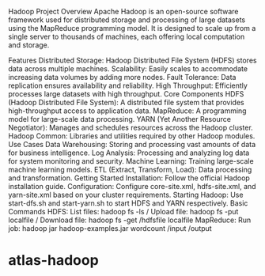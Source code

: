 Hadoop Project
Overview
Apache Hadoop is an open-source software framework used for distributed storage and processing of large datasets using the MapReduce programming model. It is designed to scale up from a single server to thousands of machines, each offering local computation and storage.

Features
Distributed Storage: Hadoop Distributed File System (HDFS) stores data across multiple machines.
Scalability: Easily scales to accommodate increasing data volumes by adding more nodes.
Fault Tolerance: Data replication ensures availability and reliability.
High Throughput: Efficiently processes large datasets with high throughput.
Core Components
HDFS (Hadoop Distributed File System): A distributed file system that provides high-throughput access to application data.
MapReduce: A programming model for large-scale data processing.
YARN (Yet Another Resource Negotiator): Manages and schedules resources across the Hadoop cluster.
Hadoop Common: Libraries and utilities required by other Hadoop modules.
Use Cases
Data Warehousing: Storing and processing vast amounts of data for business intelligence.
Log Analysis: Processing and analyzing log data for system monitoring and security.
Machine Learning: Training large-scale machine learning models.
ETL (Extract, Transform, Load): Data processing and transformation.
Getting Started
Installation: Follow the official Hadoop installation guide.
Configuration: Configure core-site.xml, hdfs-site.xml, and yarn-site.xml based on your cluster requirements.
Starting Hadoop: Use start-dfs.sh and start-yarn.sh to start HDFS and YARN respectively.
Basic Commands
HDFS:
List files: hadoop fs -ls /
Upload file: hadoop fs -put localfile /
Download file: hadoop fs -get /hdfsfile localfile
MapReduce:
Run job: hadoop jar hadoop-examples.jar wordcount /input /output
# atlas-hadoop
